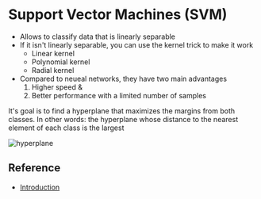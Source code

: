 # Support Vector Machines (SVM)

- Allows to classify data that is linearly separable
- If it isn't linearly separable, you can use the kernel trick to make it work
  - Linear kernel
  - Polynomial kernel
  - Radial kernel
- Compared to neueal networks, they have two main advantages
  1. Higher speed &
  2. Better performance with a limited number of samples

It's goal is to find a hyperplane that maximizes the margins from both classes. In other words: the hyperplane whose distance to the nearest element of each class is the largest

![hyperplane](https://pcdn.piiojs.com/i/kqctmw/v,alpha-1.0.7,vw,558,vh,558,r,1,pr,2,wp,1/https%3A%2F%2Fmonkeylearn.com%2Fblog%2Fwp-content%2Fuploads%2F2017%2F06%2Fplot_hyperplanes_annotated.png)

## Reference

- [Introduction](https://monkeylearn.com/blog/introduction-to-support-vector-machines-svm/)